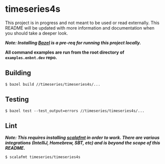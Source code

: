 # timeseries4s

This project is in progress and not meant to be used
or read externally. This README will be updated with
more information and documentation when you should
take a deeper look.

***Note: Installing [Bazel](https://www.bazel.io) is a pre-req for running this project locally.***

**All command examples are run from the root directory of `examples.enbnt.dev` repo.**

## Building

`$ bazel build //timeseries/timeseries4s/...`

## Testing

`$ bazel test --test_output=errors //timeseries/timeseries4s/...`

## Lint

***Note: This requires installing [scalafmt](https://scalameta.org/scalafmt/docs/installation.html)
in order to work. There are various integrations (IntelliJ, Homebrew, SBT, etc)
and is beyond the scope of this README.***

`$ scalafmt timeseries/timeseries4s`